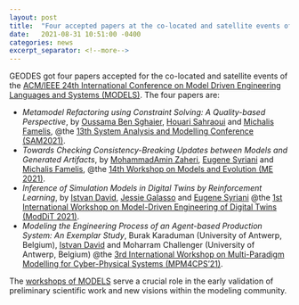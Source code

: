 ```yaml
---
layout: post
title:  "Four accepted papers at the co-located and satellite events of this year's MODELS conference"
date:   2021-08-31 10:51:00 -0400
categories: news
excerpt_separator: <!--more-->
---
```

GEODES got four papers accepted for the co-located and satellite events of the [ACM/IEEE 24th International Conference on Model Driven Engineering Languages and Systems (MODELS)](https://conf.researchr.org/home/models-2021). The four papers are:
 - _Metamodel Refactoring using Constraint Solving: A Quality-based Perspective_, by [Oussama Ben Sghaier](https://www.linkedin.com/in/oussama-ben-sghaier/), [Houari Sahraoui](http://www.iro.umontreal.ca/~sahraouh/) and [Michalis Famelis](https://michalis.famelis.info/), @the [13th System Analysis and Modelling Conference (SAM2021)](https://sdl-forum.org/Events/SAM2021).
 - _Towards Checking Consistency-Breaking Updates between Models and Generated Artifacts_, by [MohammadAmin Zaheri](http://zaheri.info/), [Eugene Syriani](http://www-ens.iro.umontreal.ca/~syriani/) and [Michalis Famelis](https://michalis.famelis.info/), @the [14th Workshop on Models and Evolution (ME 2021)](http://www.models-and-evolution.com/2021/).
 - _Inference of Simulation Models in Digital Twins by Reinforcement Learning_, by [Istvan David](https://istvandavid.com/), [Jessie Galasso](https://jgalasso.github.io/) and [Eugene Syriani](http://www-ens.iro.umontreal.ca/~syriani/) @the [1st International Workshop on Model-Driven Engineering of Digital Twins (ModDiT 2021)](https://gemoc.org/events/moddit2021).
 - _Modeling the Engineering Process of an Agent-based Production System: An Exemplar Study_, Burak Karaduman (University of Antwerp, Belgium), [Istvan David](https://istvandavid.com/) and Moharram Challenger (University of Antwerp, Belgium) @the [3rd International Workshop on Multi-Paradigm Modelling for Cyber-Physical Systems (MPM4CPS’21)](http://msdl.cs.mcgill.ca/conferences/MPM4CPS/2021/).
 
The [workshops of MODELS](https://conf.researchr.org/track/models-2021/models-2021-workshops) serve a crucial role in the early validation of preliminary scientific work and new visions within the modeling community.
